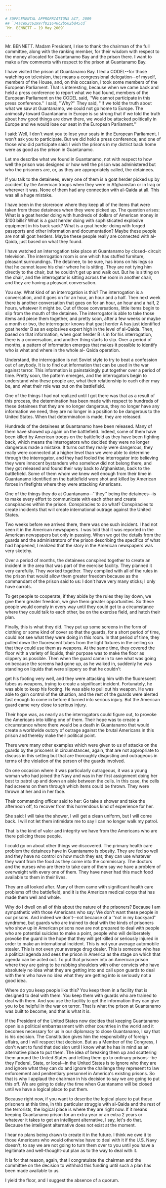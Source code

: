 ```yaml
---
---

# SUPPLEMENTAL APPROPRIATIONS ACT, 2009
## `74ace92c61997f821646c2b502bd45cd`
`Mr. BENNETT — 19 May 2009`

---
```



Mr. BENNETT. Madam President, I rise to thank the chairman of the 
full committee, along with the ranking member, for their wisdom with 
respect to the money allocated for Guantanamo Bay and the prison there. 
I want to make a few comments with respect to the prison at Guantanamo 
Bay.

I have visited the prison at Guantanamo Bay. I led a CODEL--for those 
watching on television, that means a congressional delegation--of 
myself, members of the House, and, on this occasion, I took some 
members of the European Parliament. That is interesting, because when 
we came back and held a press conference to report what we had found, 
members of the European Parliament on the CODEL said, ''We cannot 
participate in this press conference.'' I said, ''Why?'' They said, 
''If we told the truth about what we saw at Guantanamo, we could not go 
home to Europe. The animosity toward Guantanamo in Europe is so strong 
that if we told the truth about how good things are down there, we 
would be attacked politically in Europe and we would lose our seat in 
the European Parliament.''

I said: Well, I don't want you to lose your seats in the European 
Parliament. I won't ask you to participate. But we did hold a press 
conference, and one of those who did participate said: I wish the 
prisons in my district back home were as good as the prison in 
Guantanamo.

Let me describe what we found in Guantanamo, not with respect to how 
well the prison was designed or how well the prison was administered 
but who the prisoners are, or, as they are appropriately called, the 
detainees.

If you talk to the detainees, every one of them is a goat herder 
picked up by accident by the American troops when they were in 
Afghanistan or in Iraq or wherever it was. None of them had any 
connection with al-Qaida at all. This was all a huge mistake.

I have been in the storeroom where they keep all of the items that 
were taken from these detainees when they were picked up. The question 
arises: What is a goat herder doing with hundreds of dollars of 
American money in $100 bills? What is a goat herder doing with 
sophisticated explosive equipment in his back sack? What is a goat 
herder doing with forged passports and other information and 
documentation? Maybe these people are not all goat herders. Maybe these 
people really are connected with al-Qaida, just based on what they 
found.

I have watched an interrogation take place at Guantanamo by closed-
circuit television. The interrogation room is one which has stuffed 
furniture, pleasant surroundings. The detainee, to be sure, has irons 
on his legs so that he cannot leave his chair where he is sitting. They 
are not tying him directly to the chair, but he couldn't get up and 
walk out. But he is sitting on the chair, and the interrogator is 
sitting across the room in another chair, and they are having a 
pleasant conversation.

You say: What kind of an interrogation is this? The interrogation is 
a conversation, and it goes on for an hour, an hour and a half. Then 
next week there is another conversation that goes on for an hour, an 
hour and a half, 2 hours, whatever it might be. Out of those 
conversations, little items begin to slip from the mouth of the 
detainee. The interrogator is able to take those items and piece them 
together, and pretty soon, after a few weeks or maybe a month or two, 
the interrogator knows that goat herder A has just identified goat 
herder B as an explosives expert high in the level of al-Qaida. Then, 
based on that information, when goat herder B is in for his 
interrogation, there is a conversation, and another thing starts to 
slip. Over a period of months, a pattern of information emerges that 
makes it possible to identify who is what and where in the whole al-
Qaida operation.

Understand, the interrogation is not Soviet style to try to beat a 
confession out of anybody. It is to find out information that can be 
used in the war against terror. This information is painstakingly put 
together over a period of time. Pretty soon, the pattern emerges, and 
the interrogators begin to understand who these people are, what their 
relationship to each other may be, and what their role was out on the 
battlefield.

One of the things I had not realized until I got there was that as a 
result of this process, the determination has been made with respect to 
hundreds of these detainees that they are no longer dangerous, they no 
longer have any information we need, they are no longer in a position 
to be dangerous to the United States. When that determination is made, 
they are released.

Hundreds of the detainees at Guantanamo have been released. Many of 
them have showed up again on the battlefield. Indeed, some of them have 
been killed by American troops on the battlefield as they have been 
fighting back, which means the interrogators who decided they were no 
longer dangerous made a mistake. It turns out they really were 
dangerous, they really were connected at a higher level than we were 
able to determine through the interrogator, and they had fooled the 
interrogator into believing they were innocent bystanders who somehow 
did not belong there, and they got released and found their way back to 
Afghanistan, back to the battlefield. Some of them whom we knew well 
enough from their time in Guantanamo identified on the battlefield were 
shot and killed by American forces in firefights where they were 
attacking Americans.

One of the things they do at Guantanamo--''they'' being the 
detainees--is to make every effort to communicate with each other and 
create conspiracies within the prison. Conspiracies to do what? 
Conspiracies to create incidents that will create international outrage 
against the United States.

Two weeks before we arrived there, there was one such incident. I had 
not seen it in the American newspapers. I was told that it was reported 
in the American newspapers but only in passing. When we got the details 
from the guards and the administrators of the prison describing the 
specifics of what had happened, I realized that the story in the 
American newspapers was very sketchy.

Over a period of months, the detainees conspired together to create 
an incident in the area that was part of the exercise facility. They 
planned it very carefully. They worked together. They complied with all 
of the rules in the prison that would allow them greater freedom 
because as the commandant of the prison said to us: I don't have very 
many sticks; I only have carrots.

To get people to cooperate, if they abide by the rules they lay down, 
we give them greater freedom, we give them greater opportunities. So 
these people would comply in every way until they could get to a 
circumstance where they could talk to each other, be on the exercise 
field, and hatch their plan.

Finally, this is what they did. They put up some screens in the form 
of clothing or some kind of cover so that the guards, for a short 
period of time, could not see what they were doing in this room. In 
that period of time, they pulled down the fluorescent tubes from the 
light fixtures in the ceiling so that they could use them as weapons. 
At the same time, they covered the floor with a variety of liquids, 
their purpose was to make the floor as slippery as possible. Then when 
the guard came in to see what was going on because the screens had gone 
up, as he walked in, suddenly he was standing on liquids that were 
slippery so that he couldn't


get his footing very well, and they were attacking him with the 
fluorescent tubes as weapons, trying to create a significant incident. 
Fortunately, he was able to keep his footing. He was able to pull out 
his weapon. He was able to gain control of the situation, and the rest 
of the guards were alerted fast enough to come in before it turned into 
serious injury. But the American guard came very close to serious 
injury.

Their hope was, as nearly as the interrogators could figure out, to 
provoke the Americans into killing one of them. Their hope was to 
create a circumstance where there would be a death in Guantanamo that 
would create a worldwide outcry of outrage against the brutal Americans 
in this prison and thereby make their political point.

There were many other examples which were given to us of attacks on 
the guards by the prisoners in circumstances, again, that are not 
appropriate to discuss in this setting but that are thoroughly 
disgusting and outrageous in terms of the violation of the person of 
the guards involved.

On one occasion where it was particularly outrageous, it was a young 
woman who had joined the Navy and was in her first assignment doing her 
best to patrol up and down an aisle between the cells. In this case, 
the cells had screens on them through which items could be thrown. They 
were thrown at her and in her face.

Their commanding officer said to her: Go take a shower and take the 
afternoon off, to recover from this horrendous kind of experience for 
her.

She said: I will take the shower, I will get a clean uniform, but I 
will come back. I will not let them intimidate me to say I can no 
longer walk my patrol.

That is the kind of valor and integrity we have from the Americans 
who are there policing these people.

I could go on about other things we discovered. The primary health 
care problem the detainees have in Guantanamo is obesity. They are fed 
so well and they have no control on how much they eat; they can use 
whatever they want from the food as they come into the commissary. The 
doctors and the nurses who are there to take care of them say we have a 
problem of overweight with every one of them. They have never had this 
much food available to them in their lives.

They are all looked after. Many of them came with significant health 
care problems off the battlefield, and it is the American medical corps 
that has made them well and whole.


Why do I dwell on all of this about the nature of the prisoners? 
Because I am sympathetic with those Americans who say: We don't want 
these people in our prisons. And indeed we don't--not because of a 
''not in my backyard'' syndrome, but guards who are trained to deal 
with the kinds of prisoners who show up in American prisons now are not 
prepared to deal with people who are potential suicides to make a 
point, people who will deliberately provoke the guard in the hope that 
they will get killed or seriously injured in order to make an 
international incident. This is not your average automobile stealer. 
This is not even your average drug dealer. This is someone who has a 
political agenda and sees the prison in America as the stage on which 
that agenda can be acted out. To put that prisoner into an American 
prison where they are going to be rubbing shoulders with other convicts 
who have absolutely no idea what they are getting into and call upon 
guards to deal with them who have no idea what they are getting into is 
seriously not a good idea.

Where do you keep people like this? You keep them in a facility that 
is designed to deal with them. You keep them with guards who are 
trained to deal with them. And you use the facility to get the 
information they can give you to be helpful in the war on terror. That 
is what the prison at Guantanamo was built to become, and that is what 
it is.

If the President of the United States now decides that keeping 
Guantanamo open is a political embarrassment with other countries in 
the world and it becomes necessary for us in our diplomacy to close 
Guantanamo, I say that is his decision. The Constitution gives him the 
responsibility of foreign affairs, and I will respect that decision. 
But as a Member of the Congress, I don't want to fund that decision 
until I know what he has in mind as an alternative place to put them. 
The idea of breaking them up and scattering them around the United 
States and letting them go to ordinary prisons--be they Federal, State, 
or local--in the United States is to ignore who they are and ignore 
what they can do and ignore the challenge they represent to law 
enforcement and penitentiary personnel in America's existing 
prisons. So that is why I applaud the chairman in his decision to say 
we are going to put this off. We are going to delay the time when 
Guantanamo will be closed until we have a logical place to put them.


Because right now, if you want to describe the logical place to put 
these prisoners at this time, in this particular struggle with al-Qaida 
and the rest of the terrorists, the logical place is where they are 
right now. If it means keeping Guantanamo prison for an extra year or 
an extra 2 years or whatever it takes to get an intelligent 
alternative, I say, let's do that. Because the intelligent alternative 
does not exist at the moment.

I hear no plans being drawn to create it in the future. I think we 
owe it to those Americans who would otherwise have to deal with it if 
the U.S. Navy doesn't, to say we are not going to turn them over to you 
until you have a legitimate and well-thought-out plan as to the way to 
deal with it.

It is for that reason, again, that I congratulate the chairman and 
the committee on the decision to withhold this funding until such a 
plan has been made available to us.

I yield the floor, and I suggest the absence of a quorum.